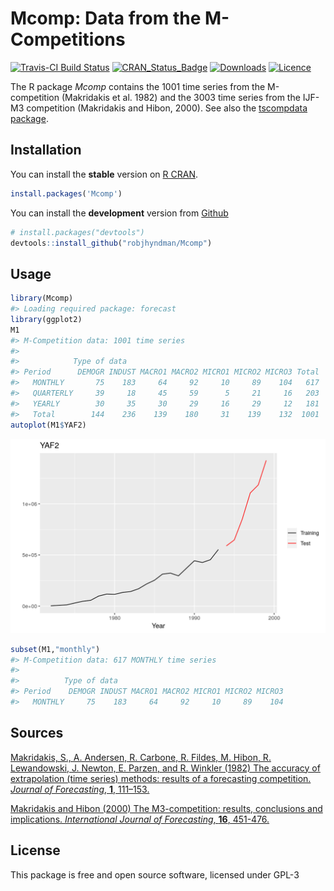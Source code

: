 
<!-- README.md is generated from README.Rmd. Please edit that file -->

# Mcomp: Data from the M-Competitions

[![Travis-CI Build
Status](https://travis-ci.org/robjhyndman/Mcomp.svg?branch=master)](https://travis-ci.org/robjhyndman/Mcomp)
[![CRAN\_Status\_Badge](http://www.r-pkg.org/badges/version/Mcomp)](https://cran.r-project.org/package=Mcomp)
[![Downloads](http://cranlogs.r-pkg.org/badges/Mcomp)](https://cran.r-project.org/package=Mcomp)
[![Licence](https://img.shields.io/badge/licence-GPL--3-blue.svg)](https://www.gnu.org/licenses/gpl-3.0.en.html)

The R package *Mcomp* contains the 1001 time series from the
M-competition (Makridakis et al. 1982) and the 3003 time series from the
IJF-M3 competition (Makridakis and Hibon, 2000). See also the
[tscompdata package](https://github.com/robjhyndman/tscompdata).

## Installation

You can install the **stable** version on [R
CRAN](https://cran.r-project.org/package=Mcomp).

``` r
install.packages('Mcomp')
```

You can install the **development** version from
[Github](https://github.com/robjhyndman/Mcomp)

``` r
# install.packages("devtools")
devtools::install_github("robjhyndman/Mcomp")
```

## Usage

``` r
library(Mcomp)
#> Loading required package: forecast
library(ggplot2)
M1
#> M-Competition data: 1001 time series 
#> 
#>            Type of data
#> Period      DEMOGR INDUST MACRO1 MACRO2 MICRO1 MICRO2 MICRO3 Total
#>   MONTHLY       75    183     64     92     10     89    104   617
#>   QUARTERLY     39     18     45     59      5     21     16   203
#>   YEARLY        30     35     30     29     16     29     12   181
#>   Total        144    236    139    180     31    139    132  1001
autoplot(M1$YAF2)
```

![](man/figures/README-usage-1.png)<!-- -->

``` r
subset(M1,"monthly")
#> M-Competition data: 617 MONTHLY time series
#> 
#>          Type of data
#> Period    DEMOGR INDUST MACRO1 MACRO2 MICRO1 MICRO2 MICRO3
#>   MONTHLY     75    183     64     92     10     89    104
```

## Sources

[Makridakis, S., A. Andersen, R. Carbone, R. Fildes, M. Hibon, R.
Lewandowski, J. Newton, E. Parzen, and R. Winkler (1982) The accuracy of
extrapolation (time series) methods: results of a forecasting
competition. *Journal of Forecasting*, **1**,
111–153.](http://doi.org/10.1002/for.3980010202)

[Makridakis and Hibon (2000) The M3-competition: results, conclusions
and implications. *International Journal of Forecasting*, **16**,
451-476.](https://doi.org/10.1016/S0169-2070\(00\)00057-1)

## License

This package is free and open source software, licensed under GPL-3
